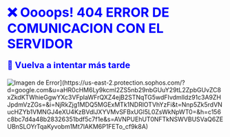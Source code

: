 <h1 style="font-size: 30px; font-weight: bold; color: blue;">
    ❌ Oooops! 404 ERROR DE COMUNICACION CON EL SERVIDOR
</h1>
<p style="font-size: 20px; font-weight: bold; color: blue;">
    🔄 Vuelva a intentar más tarde
</p>

<!-- Imagen con estilo simple -->
<p><img src="[https://infase.net/wp-content/uploads/2021/05/1_Mesa-de-trabajo-1-copia-2-1.png" alt="Imagen de Error](https://us-east-2.protection.sophos.com/?d=google.com&u=aHR0cHM6Ly9kcml2ZS5nb29nbGUuY29tL2ZpbGUvZC8xZkdKTWhieGgwYXc3VFpIaWFrQXZ4ejB2STNqTG5wdFIvdmlldz91c3A9ZHJpdmVzZGs=&i=NjRkZjg1MDQ5MGExMTk1NDRlOTVhYzFi&t=Nnp5Zk5rdVNucHZYb1VMNGJ4eXU4KzBVdlJXYVMvSFBxUGl5L0ZsWkNpWT0=&h=c156c8bc7d4a48b28326351bdf5c7f1e&s=AVNPUEhUT0NFTkNSWVBUSVaQ6ZEUBnSLOYrTqaKyvobm1Mt7lAKM6P1FETo_cf9k8A)" style="max-width: 100%; height: auto;"></p>
